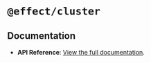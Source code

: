 # `@effect/cluster`

## Documentation

- **API Reference**: [View the full documentation](https://effect-ts.github.io/effect/docs/cluster).
